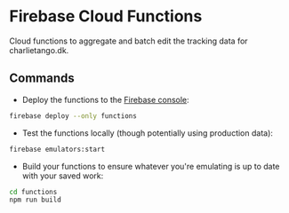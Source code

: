 # Firebase Cloud Functions

Cloud functions to aggregate and batch edit the tracking data for charlietango.dk.

## Commands

- Deploy the functions to the [Firebase console](https://console.firebase.google.com/project/charlie-tango-dk-stats/functions/list):

```sh
firebase deploy --only functions
```

- Test the functions locally (though potentially using production data):

```sh
firebase emulators:start
```

- Build your functions to ensure whatever you're emulating is up to date with your saved work:

```sh
cd functions
npm run build
```
